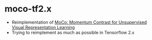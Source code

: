 # moco-tf2.x
* Reimplementation of [MoCo: Momentum Contrast for Unsupervised Visual Representation Learning][1]
* Trying to reimplement as much as possible in Tensorflow 2.x


[1]: https://github.com/facebookresearch/moco
